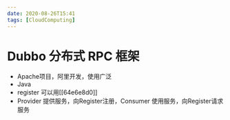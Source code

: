 ```yaml
---
date: 2020-08-26T15:41
tags: [CloudComputing]
---
```


# Dubbo 分布式 RPC 框架

- Apache项目，阿里开发，使用广泛
- Java
- register 可以用[[64e6e8d0]]
- Provider 提供服务，向Register注册，Consumer 使用服务，向Register请求服务